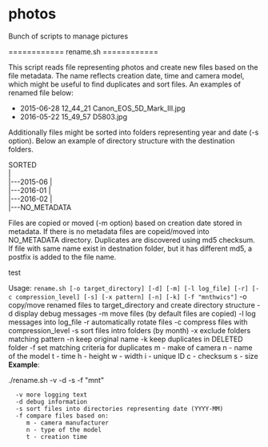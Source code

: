 # photos
Bunch of scripts to manage pictures

============ rename.sh ============

This script reads file representing photos and create new files based on the file metadata.
The name reflects creation date, time and camera model, which might be useful to find duplicates and sort files.
An examples of renamed file below:
- 2015-06-28 12_44_21 Canon_EOS_5D_Mark_III.jpg
- 2016-05-22 15_49_57 D5803.jpg

Additionally files might be sorted into folders representing year and date (-s option).
Below an example of directory structure with the destination folders.

SORTED<BR/>
|<BR/>
|---2015-06
|<BR/>
|---2016-01
|<BR/>
|---2016-02
|<BR/>
|---NO_METADATA

Files are copied or moved (-m option) based on creation date stored in metadata. If there is no metadata files are copeid/moved into NO_METADATA directory.
Duplicates are discovered using md5 checksum. If file with same name exist in destnation folder, but it has different md5, a postfix is added to the file name.

   test

Usage:
`rename.sh [-o target_directory] [-d] [-m] [-l log_file] [-r] [-c compression_level] [-s] [-x pattern] [-n] [-k] [-f "mnthwics"]`
   -o   copy/move renamed files to target_directory and create directory structure
   -d   display debug messages
   -m   move files (by default files are copied)
   -l   log messages into log_file
   -r   automatically rotate files
   -c   compress files with compression_level
   -s   sort files intro folders (by month)
   -x   exclude folders matching pattern
   -n   keep original name
   -k   keep duplicates in DELETED folder
   -f   set matching criteria for duplicates
       m - make of camera
       n - name of the model
       t - time
       h - height
       w - width
       i - unique ID
       c - checksum
       s - size
<BR/>
   **Example**:

 ./rename.sh -v -d -s -f \"mnt\"

      -v more logging text
      -d debug information
      -s sort files into directories representing date (YYYY-MM)
      -f compare files based on:
         m - camera manufacturer
         n - type of the model
         t - creation time
